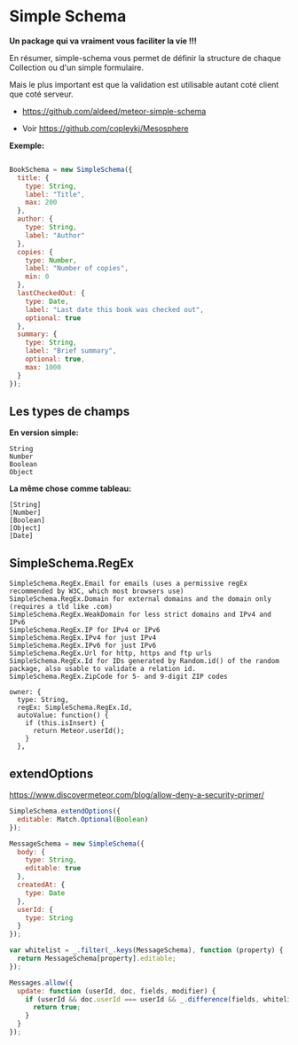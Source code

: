 # Simple Schema

**Un package qui va vraiment vous faciliter la vie !!!**

En résumer, simple-schema vous permet de définir la structure de chaque Collection ou d'un simple formulaire.

Mais le plus important est que la validation est utilisable autant coté client que coté serveur.

* https://github.com/aldeed/meteor-simple-schema

* Voir https://github.com/copleykj/Mesosphere

**Exemple:**

```js

BookSchema = new SimpleSchema({
  title: {
    type: String,
    label: "Title",
    max: 200
  },
  author: {
    type: String,
    label: "Author"
  },
  copies: {
    type: Number,
    label: "Number of copies",
    min: 0
  },
  lastCheckedOut: {
    type: Date,
    label: "Last date this book was checked out",
    optional: true
  },
  summary: {
    type: String,
    label: "Brief summary",
    optional: true,
    max: 1000
  }
});

```

## Les types de champs

**En version simple:**

    String
    Number
    Boolean
    Object

**La même chose comme tableau:**

    [String]
    [Number]
    [Boolean]
    [Object]
    [Date]

## SimpleSchema.RegEx

    SimpleSchema.RegEx.Email for emails (uses a permissive regEx recommended by W3C, which most browsers use)
    SimpleSchema.RegEx.Domain for external domains and the domain only (requires a tld like .com)
    SimpleSchema.RegEx.WeakDomain for less strict domains and IPv4 and IPv6
    SimpleSchema.RegEx.IP for IPv4 or IPv6
    SimpleSchema.RegEx.IPv4 for just IPv4
    SimpleSchema.RegEx.IPv6 for just IPv6
    SimpleSchema.RegEx.Url for http, https and ftp urls
    SimpleSchema.RegEx.Id for IDs generated by Random.id() of the random package, also usable to validate a relation id.
    SimpleSchema.RegEx.ZipCode for 5- and 9-digit ZIP codes

    owner: {
      type: String,
      regEx: SimpleSchema.RegEx.Id,
      autoValue: function() {
        if (this.isInsert) {
          return Meteor.userId();
        }
      },

## extendOptions

https://www.discovermeteor.com/blog/allow-deny-a-security-primer/

```js
SimpleSchema.extendOptions({
  editable: Match.Optional(Boolean)
});

MessageSchema = new SimpleSchema({
  body: {
    type: String,
    editable: true
  },
  createdAt: {
    type: Date
  },
  userId: {
    type: String
  }
});

var whitelist = _.filter(_.keys(MessageSchema), function (property) {
  return MessageSchema[property].editable;
});

Messages.allow({
  update: function (userId, doc, fields, modifier) {
    if (userId && doc.userId === userId && _.difference(fields, whitelist).length === 0) {
      return true;
    }
  }
});
```